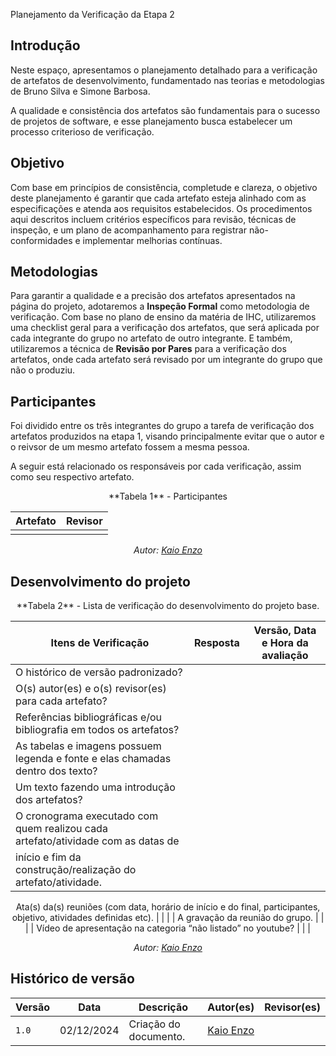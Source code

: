 Planejamento da Verificação da Etapa 2

## __Introdução__

Neste espaço, apresentamos o planejamento detalhado para a verificação de artefatos de desenvolvimento, fundamentado nas teorias e metodologias de Bruno Silva e Simone Barbosa.

A qualidade e consistência dos artefatos são fundamentais para o sucesso de projetos de software, e esse planejamento busca estabelecer um processo criterioso de verificação.  

## __Objetivo__

Com base em princípios de consistência, completude e clareza, o objetivo deste planejamento é garantir que cada artefato esteja alinhado com as especificações e atenda aos requisitos estabelecidos. 
Os procedimentos aqui descritos incluem critérios específicos para revisão, técnicas de inspeção, e um plano de acompanhamento para registrar não-conformidades e implementar melhorias contínuas.


## __Metodologias__

Para garantir a qualidade e a precisão dos artefatos apresentados na página do projeto, adotaremos a __Inspeção Formal__ como metodologia de verificação.
Com base no plano de ensino da matéria de IHC, utilizaremos uma checklist geral para a verificação dos artefatos, que será aplicada por cada integrante do grupo no artefato de outro integrante. E também, utilizaremos a técnica de __Revisão por Pares__ para a verificação dos artefatos, onde cada artefato será revisado por um integrante do grupo que não o produziu.

## __Participantes__

Foi dividido entre os três integrantes do grupo a tarefa de verificação dos artefatos produzidos na etapa 1, visando principalmente evitar que o autor e o reivsor de um mesmo artefato fossem a mesma pessoa.

A seguir está relacionado os responsáveis por cada verificação, assim como seu respectivo artefato.


<center>
**Tabela 1** - Participantes

| Artefato | Revisor |
|---------|----------|
| []() | []() |

_Autor: [Kaio Enzo](https://github.com/kaioenzo)_
</center>

## __Desenvolvimento do projeto__

<center>
**Tabela 2** - Lista de verificação do desenvolvimento do projeto base.

| Itens de Verificação | Resposta | Versão, Data e Hora da avaliação |
|----------------------|----------|----------------------------------|
| O histórico de versão padronizado? |  | |
| O(s) autor(es) e o(s) revisor(es) para cada artefato? | | |
| Referências bibliográficas e/ou bibliografia em todos os artefatos? | | |
|As tabelas e imagens possuem legenda e fonte e elas chamadas dentro dos texto? | | |
| Um texto fazendo uma introdução dos artefatos? | | |
| O cronograma executado com quem realizou cada artefato/atividade com as datas de
início e fim da construção/realização do artefato/atividade. | | |
Ata(s) da(s) reuniões (com data, horário de início e do final, participantes, objetivo,
atividades definidas etc). | | |
| A gravação da reunião do grupo. | | |
| Vídeo de apresentação na categoria “não listado” no youtube? | | |

_Autor: [Kaio Enzo](https://github.com/kaioenzo)_
</center>

## __Histórico de versão__

| Versão |    Data    |      Descrição      |             Autor(es)                        |Revisor(es)|
|--------|------------|---------------------|----------------------------------------------|---------|
| `1.0`  | 02/12/2024 | Criação do documento. | [Kaio Enzo](https://github.com/kaioenzo)||
